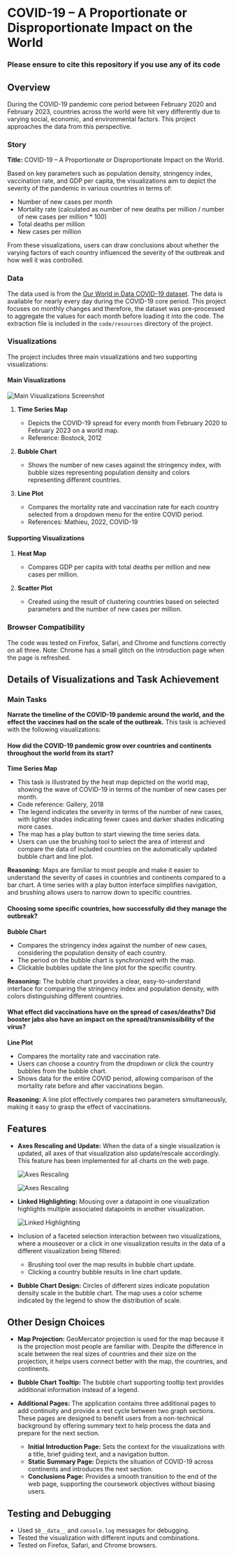 # COVID-19 – A Proportionate or Disproportionate Impact on the World

### **Please ensure to cite this repository if you use any of its code**

## Overview

During the COVID-19 pandemic core period between February 2020 and February 2023, countries across the world were hit very differently due to varying social, economic, and environmental factors. This project approaches the data from this perspective.

### Story

**Title:** COVID-19 – A Proportionate or Disproportionate Impact on the World.

Based on key parameters such as population density, stringency index, vaccination rate, and GDP per capita, the visualizations aim to depict the severity of the pandemic in various countries in terms of:
- Number of new cases per month
- Mortality rate (calculated as number of new deaths per million / number of new cases per million * 100)
- Total deaths per million
- New cases per million

From these visualizations, users can draw conclusions about whether the varying factors of each country influenced the severity of the outbreak and how well it was controlled.

### Data

The data used is from the [Our World in Data COVID-19 dataset](https://github.com/owid/covid-19-data/blob/master/public/data/owid-covid-data.csv). The data is available for nearly every day during the COVID-19 core period. This project focuses on monthly changes and therefore, the dataset was pre-processed to aggregate the values for each month before loading it into the code. The extraction file is included in the `code/resources` directory of the project.

### Visualizations

The project includes three main visualizations and two supporting visualizations:

#### Main Visualizations

![Main Visualizations Screenshot](code/images/overview.png)

1. **Time Series Map**
   - Depicts the COVID-19 spread for every month from February 2020 to February 2023 on a world map.
   - Reference: Bostock, 2012

2. **Bubble Chart**
   - Shows the number of new cases against the stringency index, with bubble sizes representing population density and colors representing different countries.

3. **Line Plot**
   - Compares the mortality rate and vaccination rate for each country selected from a dropdown menu for the entire COVID period.
   - References: Mathieu, 2022, COVID-19

#### Supporting Visualizations

1. **Heat Map**
   - Compares GDP per capita with total deaths per million and new cases per million.

2. **Scatter Plot**
   - Created using the result of clustering countries based on selected parameters and the number of new cases per million.

### Browser Compatibility

The code was tested on Firefox, Safari, and Chrome and functions correctly on all three. Note: Chrome has a small glitch on the introduction page when the page is refreshed.

## Details of Visualizations and Task Achievement

### Main Tasks

**Narrate the timeline of the COVID-19 pandemic around the world, and the effect the vaccines had on the scale of the outbreak.** This task is achieved with the following visualizations:

#### How did the COVID-19 pandemic grow over countries and continents throughout the world from its start?

**Time Series Map**
- This task is illustrated by the heat map depicted on the world map, showing the wave of COVID-19 in terms of the number of new cases per month.
- Code reference: Gallery, 2018
- The legend indicates the severity in terms of the number of new cases, with lighter shades indicating fewer cases and darker shades indicating more cases.
- The map has a play button to start viewing the time series data.
- Users can use the brushing tool to select the area of interest and compare the data of included countries on the automatically updated bubble chart and line plot.

**Reasoning:** Maps are familiar to most people and make it easier to understand the severity of cases in countries and continents compared to a bar chart. A time series with a play button interface simplifies navigation, and brushing allows users to narrow down to specific countries.

#### Choosing some specific countries, how successfully did they manage the outbreak?

**Bubble Chart**
- Compares the stringency index against the number of new cases, considering the population density of each country.
- The period on the bubble chart is synchronized with the map.
- Clickable bubbles update the line plot for the specific country.

**Reasoning:** The bubble chart provides a clear, easy-to-understand interface for comparing the stringency index and population density, with colors distinguishing different countries.

#### What effect did vaccinations have on the spread of cases/deaths? Did booster jabs also have an impact on the spread/transmissibility of the virus?

**Line Plot**
- Compares the mortality rate and vaccination rate.
- Users can choose a country from the dropdown or click the country bubbles from the bubble chart.
- Shows data for the entire COVID period, allowing comparison of the mortality rate before and after vaccinations began.

**Reasoning:** A line plot effectively compares two parameters simultaneously, making it easy to grasp the effect of vaccinations.


## Features

- **Axes Rescaling and Update:** When the data of a single visualization is updated, all axes of that visualization also update/rescale accordingly. This feature has been implemented for all charts on the web page.

  ![Axes Rescaling](code/images/connection1.png)
  
  ![Axes Rescaling](code/images/connection2.png)

- **Linked Highlighting:** Mousing over a datapoint in one visualization highlights multiple associated datapoints in another visualization.
  
  ![Linked Highlighting](code/images/connection3.png)

- Inclusion of a faceted selection interaction between two visualizations, where a mouseover or a click in one visualization results in the data of a different visualization being filtered:
  - Brushing tool over the map results in bubble chart update.
  - Clicking a country bubble results in line chart update.

- **Bubble Chart Design:** Circles of different sizes indicate population density scale in the bubble chart. The map uses a color scheme indicated by the legend to show the distribution of scale.

## Other Design Choices

- **Map Projection:** GeoMercator projection is used for the map because it is the projection most people are familiar with. Despite the difference in scale between the real sizes of countries and their size on the projection, it helps users connect better with the map, the countries, and continents.

- **Bubble Chart Tooltip:** The bubble chart supporting tooltip text provides additional information instead of a legend.

- **Additional Pages:** The application contains three additional pages to add continuity and provide a rest cycle between two graph sections. These pages are designed to benefit users from a non-technical background by offering summary text to help process the data and prepare for the next section.
  - **Initial Introduction Page:** Sets the context for the visualizations with a title, brief guiding text, and a navigation button.
  - **Static Summary Page:** Depicts the situation of COVID-19 across continents and introduces the next section.
  - **Conclusions Page:** Provides a smooth transition to the end of the web page, supporting the coursework objectives without biasing users.

## Testing and Debugging
  - Used `$0__data__` and `console.log` messages for debugging.
  - Tested the visualization with different inputs and combinations.
  - Tested on Firefox, Safari, and Chrome browsers.
